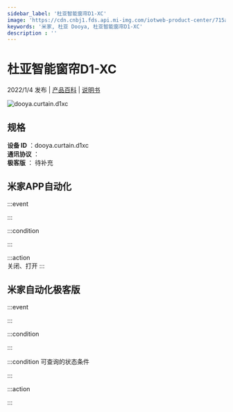 ```yaml
---
sidebar_label: '杜亚智能窗帘D1-XC'
image: 'https://cdn.cnbj1.fds.api.mi-img.com/iotweb-product-center/715a3cb62a597283fe23afdde2ec23f7_1637888613623.png?GalaxyAccessKeyId=AKVGLQWBOVIRQ3XLEW&Expires=9223372036854775807&Signature=PnhtxoUiFXwLEIH8R84lzAOG2zY='
keywords: '米家, 杜亚 Dooya, 杜亚智能窗帘D1-XC'
description : ''
---
```

# 杜亚智能窗帘D1-XC

2022/1/4 发布 | [产品百科](https://home.mi.com/webapp/content/baike/product/index.html?model=dooya.curtain.d1xc/) | [说明书](https://home.mi.com/views/introduction.html?model=dooya.curtain.d1xc&region=cn)

![dooya.curtain.d1xc](https://cdn.cnbj1.fds.api.mi-img.com/iotweb-product-center/715a3cb62a597283fe23afdde2ec23f7_1637888613623.png?GalaxyAccessKeyId=AKVGLQWBOVIRQ3XLEW&Expires=9223372036854775807&Signature=PnhtxoUiFXwLEIH8R84lzAOG2zY=)

## 规格  
> 
**设备 ID** ：dooya.curtain.d1xc  
**通讯协议** ：  
**极客版**  ： 待补充 


## 米家APP自动化  

:::event  

:::

:::condition  

:::

:::action   
关闭、打开
:::

## 米家自动化极客版  

:::event  

:::

:::condition  

:::

:::condition 可查询的状态条件  

:::

:::action  

:::

        
